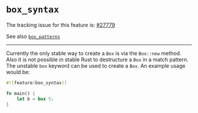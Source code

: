 # `box_syntax`

The tracking issue for this feature is: [#27779]

[#27779]: https://github.com/rust-lang/rust/issues/27779

See also [`box_patterns`](language-features/box-patterns.html)

------------------------

Currently the only stable way to create a `Box` is via the `Box::new` method.
Also it is not possible in stable Rust to destructure a `Box` in a match
pattern. The unstable `box` keyword can be used to create a `Box`. An example
usage would be:

```rust
#![feature(box_syntax)]

fn main() {
    let b = box 5;
}
```
